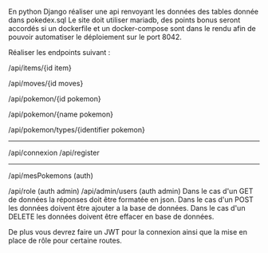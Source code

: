 En python Django réaliser une api renvoyant les données des tables donnée dans pokedex.sql
Le site doit utiliser mariadb, des points bonus seront accordés si un dockerfile et un docker-compose sont dans le rendu afin de pouvoir automatiser le déploiement sur le port 8042.

Réaliser les endpoints suivant :

/api/items/{id item}

/api/moves/{id moves}

/api/pokemon/{id pokemon}

/api/pokemon/{name pokemon}

/api/pokemon/types/{identifier pokemon}

----------------------------------------------------------------------------------------


/api/connexion
/api/register

-----------------------------------------------------------------------------------------

/api/mesPokemons (auth)


/api/role (auth admin)
/api/admin/users (auth admin)
Dans le cas d'un GET de données la réponses doit être formatée en json.
Dans le cas d'un POST les données doivent être ajouter a la base de données.
Dans le cas d'un DELETE les données doivent être effacer en base de données.

De plus vous devrez faire un JWT pour la connexion ainsi que la mise en place de rôle pour certaine routes.